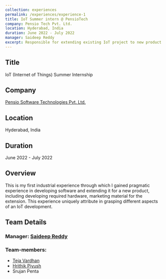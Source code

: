 ```yaml
---
collection: experiences  
permalink: /experiences/experience-1
title: IoT Summer intern @ PensioTech
company: Pensio Tech Pvt. Ltd.
location: Hyderabad, India
duration: June 2022 - July 2022
manager: Saideep Reddy
excerpt: Responsible for extending existing IoT project to new product of stabilizer.
---
```


## Title
IoT (Internet of Things) Summer Internship

## Company
[Pensio Software Technologies Pvt. Ltd.](https://www.linkedin.com/company/pensio-software-technologies-pvt-ltd)  

## Location
Hyderabad, India

## Duration
June 2022 - July 2022

## Overview

This is my first industrial experience through which I gained pragmatic experience in developing software and extending 
it for a new product, including developing required hardware, marketing material for the extension. This experience
uniquely attribute in grasping different aspects of an IoT development.

## Team Details
### Manager: [Saideep Reddy](https://www.linkedin.com/in/saideepreddy)
### Team-members: 
 - [Teja Vardhan](https://www.linkedin.com/in/teja-vardhan)
 - [Hrithik Piyush](https://www.linkedin.com/in/hrithik-piyush)
 - Srujan Penta